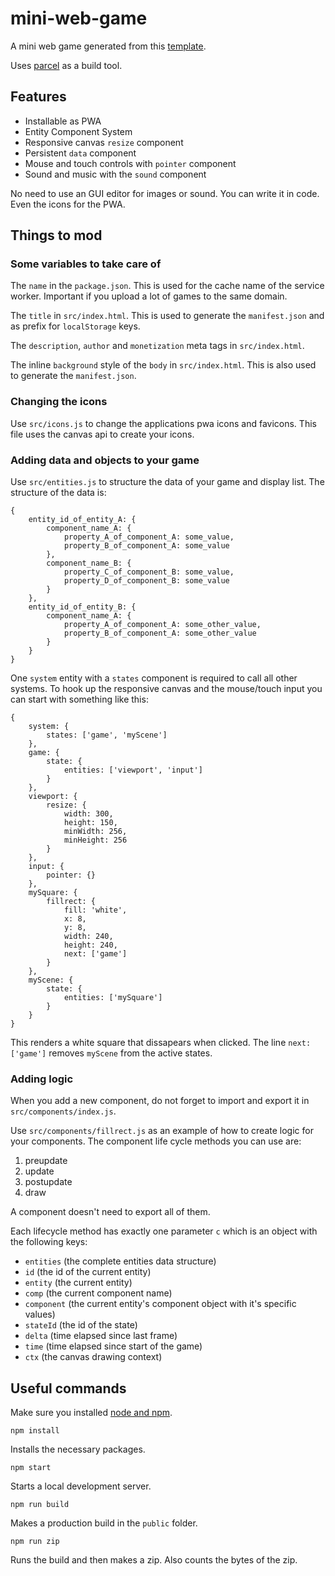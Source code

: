 # mini-web-game

A mini web game generated from this [template](https://github.com/Quinten/mini-web-game).

Uses [parcel](https://parceljs.org/) as a build tool.

## Features

- Installable as PWA
- Entity Component System
- Responsive canvas `resize` component
- Persistent `data` component
- Mouse and touch controls with `pointer` component
- Sound and music with the `sound` component

No need to use an GUI editor for images or sound. You can write it in code. Even the icons for the PWA.

## Things to mod

### Some variables to take care of

The `name` in the `package.json`. This is used for the cache name of the service worker. Important if you upload a lot of games to the same domain.

The `title` in `src/index.html`. This is used to generate the `manifest.json` and as prefix for `localStorage` keys.

The `description`, `author` and `monetization` meta tags in `src/index.html`.

The inline `background` style of the `body` in `src/index.html`. This is also used to generate the `manifest.json`.

### Changing the icons

Use `src/icons.js` to change the applications pwa icons and favicons. This file uses the canvas api to create your icons.

### Adding data and objects to your game

Use `src/entities.js` to structure the data of your game and display list. The structure of the data is:

```
{
    entity_id_of_entity_A: {
        component_name_A: {
            property_A_of_component_A: some_value,
            property_B_of_component_A: some_value
        },
        component_name_B: {
            property_C_of_component_B: some_value,
            property_D_of_component_B: some_value
        }
    },
    entity_id_of_entity_B: {
        component_name_A: {
            property_A_of_component_A: some_other_value,
            property_B_of_component_A: some_other_value
        }
    }
}
```

One `system` entity with a `states` component is required to call all other systems. To hook up the responsive canvas and the mouse/touch input you can start with something like this:

```
{
    system: {
        states: ['game', 'myScene']
    },
    game: {
        state: {
            entities: ['viewport', 'input']
        }
    },
    viewport: {
        resize: {
            width: 300,
            height: 150,
            minWidth: 256,
            minHeight: 256
        }
    },
    input: {
        pointer: {}
    },
    mySquare: {
        fillrect: {
            fill: 'white',
            x: 8,
            y: 8,
            width: 240,
            height: 240,
            next: ['game']
        }
    },
    myScene: {
        state: {
            entities: ['mySquare']
        }
    }
}
```

This renders a white square that dissapears when clicked. The line `next: ['game']` removes `myScene` from the active states.

### Adding logic

When you add a new component, do not forget to import and export it in `src/components/index.js`.

Use `src/components/fillrect.js` as an example of how to create logic for your components. The component life cycle methods you can use are:

1. preupdate
2. update
3. postupdate
4. draw

A component doesn't need to export all of them.

Each lifecycle method has exactly one parameter `c` which is an object with the following keys:

- `entities` (the complete entities data structure)
- `id` (the id of the current entity)
- `entity` (the current entity)
- `comp` (the current component name)
- `component` (the current entity's component object with it's specific values)
- `stateId` (the id of the state)
- `delta` (time elapsed since last frame)
- `time` (time elapsed since start of the game)
- `ctx` (the canvas drawing context)

## Useful commands

Make sure you installed [node and npm](https://nodejs.org/en/).

```
npm install
```

Installs the necessary packages.

```
npm start
```

Starts a local development server.

```
npm run build
```

Makes a production build in the `public` folder.

```
npm run zip
```

Runs the build and then makes a zip. Also counts the bytes of the zip.




